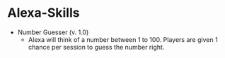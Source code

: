 # Alexa-Skills
- Number Guesser (v. 1.0)
	- Alexa will think of a number between 1 to 100. Players are given 1 chance per session to guess the number right.
